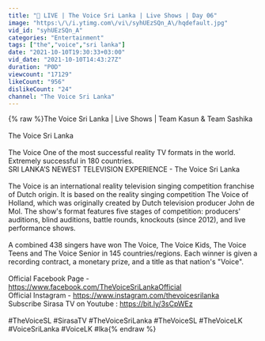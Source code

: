 ```yaml
---
title: "🔴 LIVE | The Voice Sri Lanka | Live Shows | Day 06"
image: "https:\/\/i.ytimg.com\/vi\/syhUEzSQn_A\/hqdefault.jpg"
vid_id: "syhUEzSQn_A"
categories: "Entertainment"
tags: ["the","voice","sri lanka"]
date: "2021-10-10T19:30:33+03:00"
vid_date: "2021-10-10T14:43:27Z"
duration: "P0D"
viewcount: "17129"
likeCount: "956"
dislikeCount: "24"
channel: "The Voice Sri Lanka"
---
```

{% raw %}The Voice Sri Lanka | Live Shows | Team Kasun &amp; Team Sashika<br /><br />The Voice Sri Lanka<br /><br />The Voice One of the most successful reality TV formats in the world. Extremely successful in 180 countries. <br />SRI LANKA’S NEWEST TELEVISION EXPERIENCE - The Voice Sri Lanka<br /><br />The Voice is an international reality television singing competition franchise of Dutch origin. It is based on the reality singing competition The Voice of Holland, which was originally created by Dutch television producer John de Mol. The show's format features five stages of competition: producers' auditions, blind auditions, battle rounds, knockouts (since 2012), and live performance shows.<br /><br />A combined 438 singers have won The Voice, The Voice Kids, The Voice Teens and The Voice Senior in 145 countries/regions. Each winner is given a recording contract, a monetary prize, and a title as that nation's &quot;Voice&quot;. <br /><br />Official Facebook Page - <a rel="nofollow" target="blank" href="https://www.facebook.com/TheVoiceSriLankaOfficial">https://www.facebook.com/TheVoiceSriLankaOfficial</a><br />Official Instagram - <a rel="nofollow" target="blank" href="https://www.instagram.com/thevoicesrilanka">https://www.instagram.com/thevoicesrilanka</a><br />Subscribe Sirasa TV on Youtube : <a rel="nofollow" target="blank" href="https://bit.ly/3sCpWEz">https://bit.ly/3sCpWEz</a><br /><br />#TheVoiceSL #SirasaTV #TheVoiceSriLanka #TheVoiceSL #TheVoiceLK #VoiceSriLanka #VoiceLK #lka{% endraw %}
